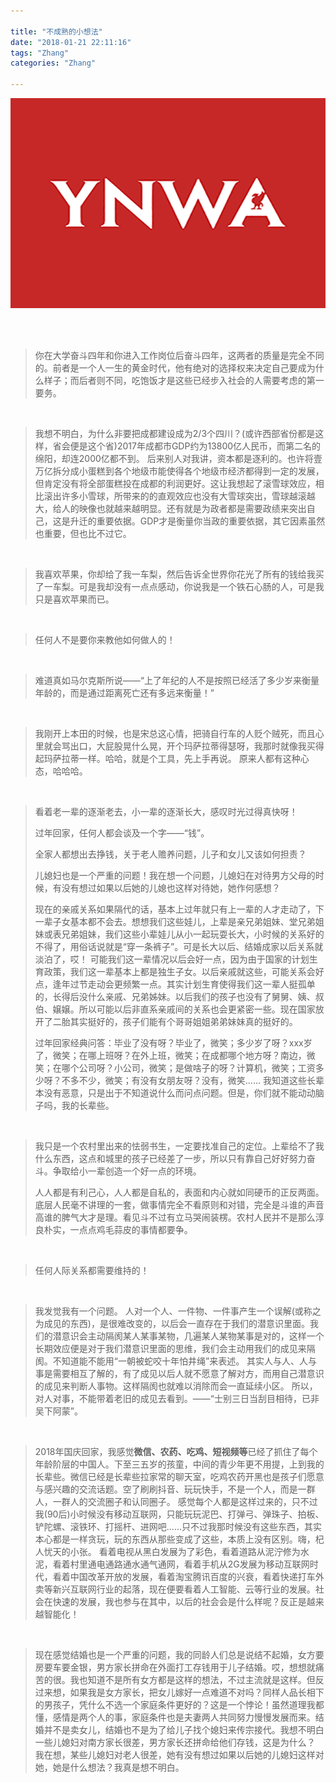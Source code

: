```yaml
---

title: "不成熟的小想法"
date: "2018-01-21 22:11:16"
tags: "Zhang"
categories: "Zhang"

---
```



![YNWA](/images/ynwa.png)

<!--more-->

<br>
<br/>

> 你在大学奋斗四年和你进入工作岗位后奋斗四年，这两者的质量是完全不同的。前者是一个人一生的黄金时代，他有绝对的选择权来决定自己要成为什么样子；而后者则不同，吃饱饭才是这些已经步入社会的人需要考虑的第一要务。

<br>

> 我想不明白，为什么非要把成都建设成为2/3个四川？(或许西部省份都是这样，省会便是这个省)2017年成都市GDP约为13800亿人民币，而第二名的绵阳，却连2000亿都不到。
> 后来别人对我讲，资本都是逐利的。也许将壹万亿拆分成小蛋糕到各个地级市能使得各个地级市经济都得到一定的发展，但肯定没有将全部蛋糕投在成都的利润更好。这让我想起了滚雪球效应，相比滚出许多小雪球，所带来的的直观效应也没有大雪球突出，雪球越滚越大，给人的映像也就越来越明显。还有就是为政者都是需要政绩来突出自己，这是升迁的重要依据。GDP才是衡量你当政的重要依据，其它因素虽然也重要，但也比不过它。


<br>


> 我喜欢苹果，你却给了我一车梨，然后告诉全世界你花光了所有的钱给我买了一车梨。可是我却没有一点点感动，你说我是一个铁石心肠的人，可是我只是喜欢苹果而已。


<br>


> 任何人不是要你来教他如何做人的！


<br>


> 难道真如马尔克斯所说——“上了年纪的人不是按照已经活了多少岁来衡量年龄的，而是通过距离死亡还有多远来衡量！”


<br>


> 我刚开上本田的时候，也是宋总这心情，把骑自行车的人贬个贼死，而且心里就会骂出口，大屁股晃什么晃，开个玛萨拉蒂得瑟呀，我那时就像我买得起玛萨拉蒂一样。哈哈，就是个工具，先上手再说。
> 原来人都有这种心态，哈哈哈。



<br>


> 看着老一辈的逐渐老去，小一辈的逐渐长大，感叹时光过得真快呀！
>
> 过年回家，任何人都会谈及一个字——“钱”。
>
> 全家人都想出去挣钱，关于老人赡养问题，儿子和女儿又该如何担责？
>
> 儿媳妇也是一个严重的问题！我在想一个问题，儿媳妇在对待男方父母的时候，有没有想过如果以后她的儿媳也这样对待她，她作何感想？
>
> 现在的亲戚关系如果隔代的话，基本上过年就只有上一辈的人才走动了，下一辈子女基本都不会去。想想我们这些娃儿，上辈是亲兄弟姐妹、堂兄弟姐妹或表兄弟姐妹，我们这些小辈娃儿从小一起玩耍长大，小时候的关系好的不得了，用俗话说就是“穿一条裤子”。可是长大以后、结婚成家以后关系就淡泊了，哎！
> 可能我们这一辈情况以后会好一点，因为由于国家的计划生育政策，我们这一辈基本上都是独生子女。以后亲戚就这些，可能关系会好点，逢年过节走动会更频繁一点。其实计划生育使得我们这一辈人挺孤单的，长得后没什么亲戚、兄弟姊妹。以后我们的孩子也没有了舅舅、姨、叔伯、嬢嬢。所以可能以后非直系亲戚间的关系也会更紧密一些。现在国家放开了二胎其实挺好的，孩子们能有个哥哥姐姐弟弟妹妹真的挺好的。
>
> 过年回家经典问答：毕业了没有呀？毕业了，微笑；多少岁了呀？xxx岁了，微笑；在哪上班呀？在外上班，微笑；在成都哪个地方呀？南边，微笑；在哪个公司呀？小公司，微笑；是做啥子的呀？计算机，微笑；工资多少呀？不多不少，微笑；有没有女朋友呀？没有，微笑......
> 我知道这些长辈本没有恶意，只是出于不知道说什么而问点问题。但是，你们就不能动动脑子吗，我的长辈些。


<br/>


> 我只是一个农村里出来的怯弱书生，一定要找准自己的定位。上辈给不了我什么东西，这点和城里的孩子已经差了一步，所以只有靠自己好好努力奋斗。争取给小一辈创造一个好一点的环境。
>
> 人人都是有利己心，人人都是自私的，表面和内心就如同硬币的正反两面。底层人民毫不讲理的一套，做事情完全不看原则和对错，完全是斗谁的声音高谁的脾气大才是理。看见斗不过有立马哭闹装楞。农村人民并不是那么淳良朴实，一点点鸡毛蒜皮的事情都要争。


<br/>


> 任何人际关系都需要维持的！


<br>


> 我发觉我有一个问题。
> 人对一个人、一件物、一件事产生一个误解(或称之为成见的东西)，是很难改变的，以后会一直存在于我们的潜意识里面。我们的潜意识会主动隔阂某人某事某物，几遍某人某物某事是对的，这样一个长期效应便是对于我们潜意识里面的思维，我们会主动用我们的成见来隔阂。不知道能不能用“一朝被蛇咬十年怕井绳”来表述。
> 其实人与人、人与事是需要相互了解的，有了成见以后人就不愿意了解对方，而用自己潜意识的成见来判断人事物。这样隔阂也就难以消除而会一直延续小区。
> 所以，对人对事，不能带着老旧的成见去看到。——“士别三日当刮目相待，已非吴下阿蒙”。


<br>


> 2018年国庆回家，我感觉**微信、农药、吃鸡、短视频等**已经了抓住了每个年龄阶层的中国人。下至三五岁的孩童，中间的青少年更不用提，上到我的长辈些。微信已经是长辈些拉家常的聊天室，吃鸡农药开黑也是孩子们愿意与感兴趣的交流话题。空了刷刷抖音、玩玩快手，不是一个人，而是一群人，一群人的交流圈子和认同圈子。
> 感觉每个人都是这样过来的，只不过我(90后)小时候没有移动互联网，只能玩玩泥巴、打弹弓、弹珠子、拍板、铲陀螺、滚铁环、打摇杆、进网吧......只不过我那时候没有这些东西，其实本心都是一样贪玩，玩的东西从那些变成了这些，本质上没有区别。嗨，杞人忧天的小张。
> 看着电视从黑白发展为了彩色，看着道路从泥泞修为水泥，看着村里通电通路通水通气通网，看着手机从2G发展为移动互联网时代，看着中国改革开放的发展，看着淘宝腾讯百度的兴衰，看着快递打车外卖等新兴互联网行业的起落，现在便要看着人工智能、云等行业的发展。社会在快速的发展，我也参与在其中，以后的社会会是什么样呢？反正是越来越智能化！


<br>


> 现在感觉结婚也是一个严重的问题，我的同龄人们总是说结不起婚，女方要房要车要金银，男方家长拼命在外面打工存钱用于儿子结婚。哎，想想就痛苦的很。我也知道不是所有女方都是这样的想法，不过主流就是这样。但反过来想，如果我是女方家长，把女儿嫁好一点难道不对吗？同样人品长相下的男孩子，凭什么不选一个家庭条件更好的？这是一个悖论！虽然道理我都懂，感情是两个人的事，家庭条件也是夫妻两人共同努力慢慢发展而来。结婚并不是卖女儿，结婚也不是为了给儿子找个媳妇来传宗接代。我想不明白一些儿媳妇对南方家长很差，男方家长还拼命给他们存钱，这是为什么？
> 我在想，某些儿媳妇对老人很差，她有没有想过如果以后她的儿媳妇这样对她，她是什么想法？我真是想不明白。


<br>




















